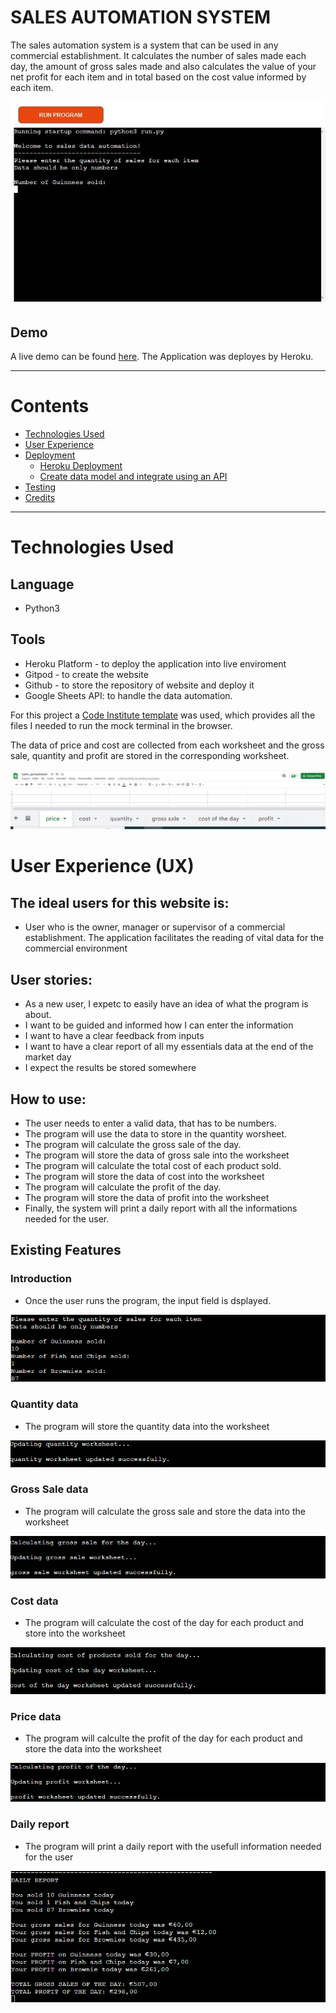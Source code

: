 # SALES AUTOMATION SYSTEM

The sales automation system is a system that can be used in any commercial establishment. It calculates the number of sales made each day, the amount of gross sales made and also calculates the value of your net profit for each item and in total based on the cost value informed by each item.

![terminal](screenshots/Terminal.JPG)

## Demo

A live demo can be found [here](https://third-project-code-institute.herokuapp.com/). The Application was deployes by Heroku.

- - - 

# Contents
* [Technologies Used](#technologies-used)
* [User Experience](#user-experience-ux)
* [Deployment](#deployment)
  * [Heroku Deployment](#heroku-deployment)
  * [Create data model and integrate using an API](#create-data-model-and-integrate-using-an-api)
* [Testing](#testing)
* [Credits](#credits)

- - -

# Technologies Used
## Language
* Python3

## Tools
* Heroku Platform - to deploy the application into live enviroment
* Gitpod - to create the website
* Github - to store the repository of website and deploy it
* Google Sheets API: to handle the data automation.

For this project a [Code Institute template](https://github.com/Code-Institute-Org/python-essentials-template) was used, which provides all the files I needed to run the mock terminal in the browser.

The data of price and cost are collected from each worksheet and the gross sale, quantity and profit are stored in the corresponding worksheet.

![spreadsheet](screenshots/spreadsheet.JPG)
![worksheets](screenshots/worksheets.JPG)

# User Experience (UX)

## The ideal users for this website is:
* User who is the owner, manager or supervisor of a commercial establishment. The application facilitates the reading of vital data for the commercial environment

## User stories:

* As a new user, I expetc to easily have an idea of what the program is about.
* I want to be guided and informed how I can enter the information
* I want to have a clear feedback from inputs
* I want to have a clear report of all my essentials data at the end of the market day
* I expect the results be stored somewhere

## How to use:

- The user needs to enter a valid data, that has to be numbers.
- The program will use the data to store in the quantity worsheet.
- The program will calculate the gross sale of the day.
- The program will store the data of gross sale into the worksheet
- The program will calculate the total cost of each product sold.
- The program will store the data of cost into the worksheet
- The program will calculate the profit of the day.
- The program will store the data of profit into the worksheet
- Finally, the system will print a daily report with all the informations needed for the user.

## Existing Features

### Introduction
- Once the user runs the program, the input field is dsplayed.

![enter_data](screenshots/enter_data.png)

### Quantity data
- The program will store the quantity data into the worksheet

![quantity](screenshots/quantity.png)

### Gross Sale data
- The program will calculate the gross sale and store the data into the worksheet

![gross_sale](screenshots/gross_sale.png)

### Cost data
- The program will calculate the cost of the day for each product and store into the worksheet

![cost](screenshots/cost.png)

### Price data
- The program will calculte the profit of the day for each product and store the data into the worksheet

![profit](screenshots/profit.png)

### Daily report
- The program will print a daily report with the usefull information needed for the user

![daily_report](screenshots/daily_report.png)
